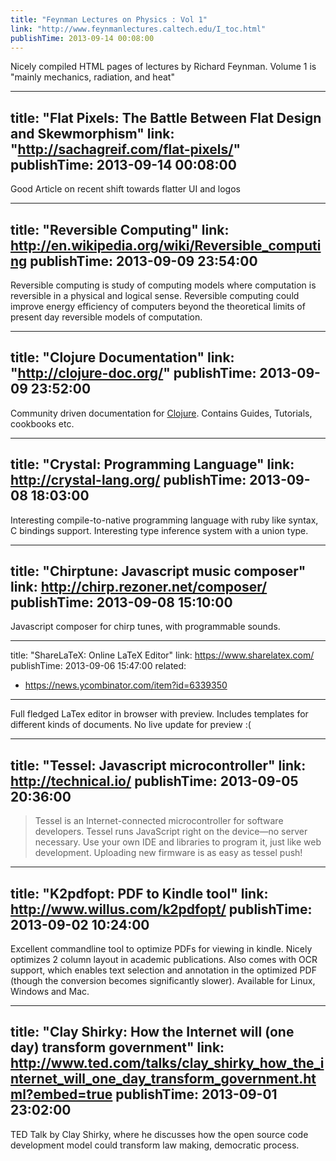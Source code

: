 ```yaml
---
title: "Feynman Lectures on Physics : Vol 1"
link: "http://www.feynmanlectures.caltech.edu/I_toc.html"
publishTime: 2013-09-14 00:08:00
---
```

Nicely compiled HTML pages of lectures by Richard Feynman. Volume 1 is
"mainly mechanics, radiation, and heat"

---
title: "Flat Pixels: The Battle Between Flat Design and Skewmorphism"
link: "http://sachagreif.com/flat-pixels/"
publishTime: 2013-09-14 00:08:00
---
Good Article on recent shift towards flatter UI and logos

---
title: "Reversible Computing"
link: http://en.wikipedia.org/wiki/Reversible_computing
publishTime: 2013-09-09 23:54:00
---
Reversible computing is study of computing models where
computation is reversible in a physical and logical sense.
Reversible computing could improve energy efficiency of computers
beyond the theoretical limits of present day reversible models
of computation.

---
title: "Clojure Documentation"
link: "http://clojure-doc.org/"
publishTime: 2013-09-09 23:52:00
---
Community driven documentation for [Clojure](http://clojure.org).
Contains Guides, Tutorials, cookbooks etc.

---
title: "Crystal: Programming Language"
link: http://crystal-lang.org/
publishTime: 2013-09-08 18:03:00
---
Interesting compile-to-native programming language with ruby like
syntax, C bindings support. Interesting type inference system with
a union type.

---
title: "Chirptune: Javascript music composer"
link: http://chirp.rezoner.net/composer/
publishTime: 2013-09-08 15:10:00
---
Javascript composer for chirp tunes, with programmable sounds.

---
title: "ShareLaTeX: Online LaTeX Editor"
link: https://www.sharelatex.com/
publishTime: 2013-09-06 15:47:00
related:
  - https://news.ycombinator.com/item?id=6339350
---
Full fledged LaTex editor in browser with preview. Includes templates for different
kinds of documents. No live update for preview :(

---
title: "Tessel: Javascript microcontroller"
link: http://technical.io/
publishTime: 2013-09-05 20:36:00
---
> Tessel is an Internet-connected microcontroller for software developers.
> Tessel runs JavaScript right on the device—no server necessary. Use your
> own IDE and libraries to program it, just like web development. Uploading
> new firmware is as easy as tessel push!

---
title: "K2pdfopt: PDF to Kindle tool"
link: http://www.willus.com/k2pdfopt/
publishTime: 2013-09-02 10:24:00
---
Excellent commandline tool to optimize PDFs for viewing in kindle. 
Nicely optimizes 2 column layout in academic publications. Also comes
with OCR support, which enables text selection and annotation in the
optimized PDF (though the conversion becomes significantly slower).
Available for Linux, Windows and Mac.

---
title: "Clay Shirky: How the Internet will (one day) transform government"
link: http://www.ted.com/talks/clay_shirky_how_the_internet_will_one_day_transform_government.html?embed=true
publishTime: 2013-09-01 23:02:00
---
TED Talk by Clay Shirky, where he discusses how the open source code
development model could transform law making, democratic process.

